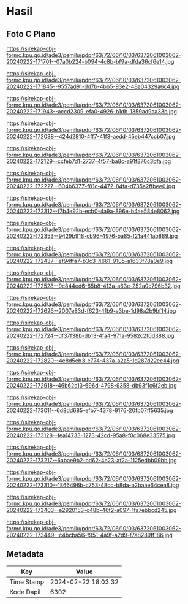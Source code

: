# Hasil

## Foto C Plano

https://sirekap-obj-formc.kpu.go.id/ade3/pemilu/pdpr/63/72/06/10/03/6372061003062-20240222-171701--07a0b224-b094-4c8b-bf9a-dfda36cf6e14.jpg

https://sirekap-obj-formc.kpu.go.id/ade3/pemilu/pdpr/63/72/06/10/03/6372061003062-20240222-171845--9557ad91-dd7b-4bb5-93e2-48a04329a6c4.jpg

https://sirekap-obj-formc.kpu.go.id/ade3/pemilu/pdpr/63/72/06/10/03/6372061003062-20240222-171943--accd2309-efa0-4926-b1db-1359ad9aa33b.jpg

https://sirekap-obj-formc.kpu.go.id/ade3/pemilu/pdpr/63/72/06/10/03/6372061003062-20240222-172038--424d2810-4ff7-41f3-aedd-45eb447ccb07.jpg

https://sirekap-obj-formc.kpu.go.id/ade3/pemilu/pdpr/63/72/06/10/03/6372061003062-20240222-172129--ccfeb7d1-2737-4f57-ba8c-a91f870c3bfa.jpg

https://sirekap-obj-formc.kpu.go.id/ade3/pemilu/pdpr/63/72/06/10/03/6372061003062-20240222-172227--604b6377-f81c-4472-84fa-d735a2ffbee0.jpg

https://sirekap-obj-formc.kpu.go.id/ade3/pemilu/pdpr/63/72/06/10/03/6372061003062-20240222-172312--f7b4e92b-ecb0-4a9a-896e-b4ae584e8062.jpg

https://sirekap-obj-formc.kpu.go.id/ade3/pemilu/pdpr/63/72/06/10/03/6372061003062-20240222-172353--9429b918-cb96-4976-ba85-f21a441ab889.jpg

https://sirekap-obj-formc.kpu.go.id/ade3/pemilu/pdpr/63/72/06/10/03/6372061003062-20240222-172437--ef94ffa7-b3c3-4661-9105-a1633f78a0e9.jpg

https://sirekap-obj-formc.kpu.go.id/ade3/pemilu/pdpr/63/72/06/10/03/6372061003062-20240222-172528--9c844ed6-85b8-413a-a63e-252a0c796b32.jpg

https://sirekap-obj-formc.kpu.go.id/ade3/pemilu/pdpr/63/72/06/10/03/6372061003062-20240222-172626--2007e83d-f623-41b9-a3be-1d98a2b9bf14.jpg

https://sirekap-obj-formc.kpu.go.id/ade3/pemilu/pdpr/63/72/06/10/03/6372061003062-20240222-172724--df37f38b-db13-4fa4-971a-9582c2f0d388.jpg

https://sirekap-obj-formc.kpu.go.id/ade3/pemilu/pdpr/63/72/06/10/03/6372061003062-20240222-172820--4e8d5eb3-e774-437a-a2a5-1d287d22ec44.jpg

https://sirekap-obj-formc.kpu.go.id/ade3/pemilu/pdpr/63/72/06/10/03/6372061003062-20240222-172918--46b62c13-696d-4798-9358-db93f1c6f2eb.jpg

https://sirekap-obj-formc.kpu.go.id/ade3/pemilu/pdpr/63/72/06/10/03/6372061003062-20240222-173011--6d8dd685-efb7-4378-9176-20fb07ff5635.jpg

https://sirekap-obj-formc.kpu.go.id/ade3/pemilu/pdpr/63/72/06/10/03/6372061003062-20240222-173128--fea14733-1273-42cd-95a8-f0c068e33575.jpg

https://sirekap-obj-formc.kpu.go.id/ade3/pemilu/pdpr/63/72/06/10/03/6372061003062-20240222-173217--6abae9b2-bd62-4e23-af2a-1125edbb09bb.jpg

https://sirekap-obj-formc.kpu.go.id/ade3/pemilu/pdpr/63/72/06/10/03/6372061003062-20240222-173310--1866496b-c753-48cc-b8da-b2baae64cea8.jpg

https://sirekap-obj-formc.kpu.go.id/ade3/pemilu/pdpr/63/72/06/10/03/6372061003062-20240222-173403--e2920153-c48b-46f2-a097-1fa7ebbcd245.jpg

https://sirekap-obj-formc.kpu.go.id/ade3/pemilu/pdpr/63/72/06/10/03/6372061003062-20240222-173449--c4bcba56-f951-4a9f-a2d9-f7a8289ff186.jpg


## Metadata

| Key        | Value               |
| ---------- | ------------------- |
| Time Stamp | 2024-02-22 18:03:32 |
| Kode Dapil | 6302                |




